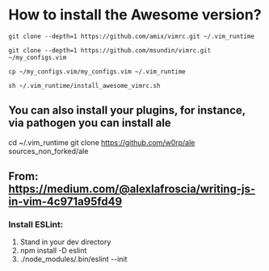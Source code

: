 
# How to install the Awesome version?

`git clone --depth=1 https://github.com/amix/vimrc.git ~/.vim_runtime`

`git clone --depth=1 https://github.com/msundin/vimrc.git ~/my_configs.vim`

`cp ~/my_configs.vim/my_configs.vim ~/.vim_runtime`

`sh ~/.vim_runtime/install_awesome_vimrc.sh`

## You can also install your plugins, for instance, via pathogen you can install ale 

cd ~/.vim_runtime
git clone https://github.com/w0rp/ale sources_non_forked/ale

## From: https://medium.com/@alexlafroscia/writing-js-in-vim-4c971a95fd49

### Install ESLint:

1. Stand in your dev directory
2. npm install -D eslint
3. ./node_modules/.bin/eslint --init
